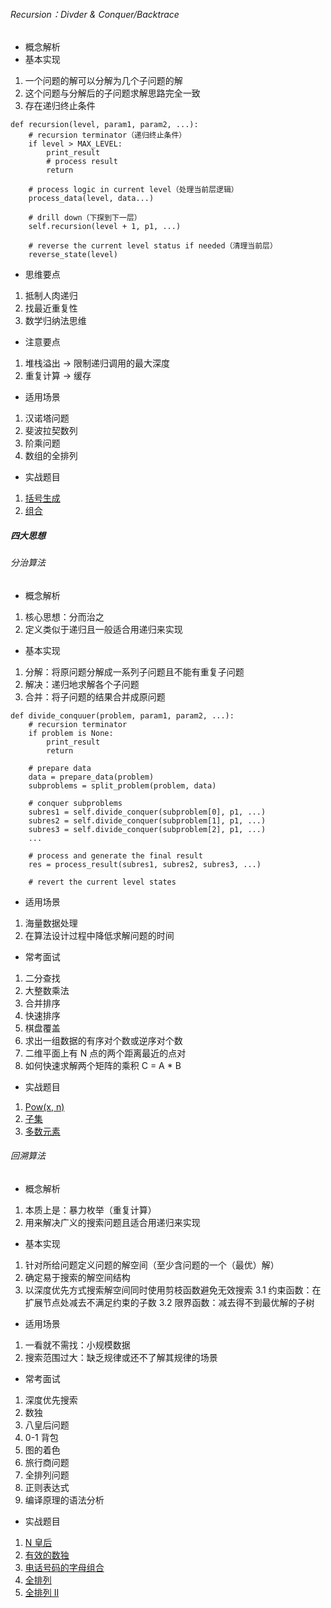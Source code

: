 ###### Recursion：Divder & Conquer/Backtrace
* 概念解析
* 基本实现
1. 一个问题的解可以分解为几个子问题的解
2. 这个问题与分解后的子问题求解思路完全一致
3. 存在递归终止条件
```
def recursion(level, param1, param2, ...):
    # recursion terminator（递归终止条件）
    if level > MAX_LEVEL:
        print_result
        # process result
        return
        
    # process logic in current level（处理当前层逻辑）
    process_data(level, data...)
    
    # drill down（下探到下一层）
    self.recursion(level + 1, p1, ...)
    
    # reverse the current level status if needed（清理当前层）
    reverse_state(level)
```
* 思维要点
1. 抵制人肉递归
2. 找最近重复性
3. 数学归纳法思维
* 注意要点
1. 堆栈溢出 -> 限制递归调用的最大深度
2. 重复计算 -> 缓存
* 适用场景
1. 汉诺塔问题
2. 斐波拉契数列
3. 阶乘问题
4. 数组的全排列
* 实战题目
1. [括号生成](https://leetcode-cn.com/problems/generate-parentheses/)
2. [组合](https://leetcode-cn.com/problems/combinations/)
##### 四大思想
###### 分治算法
* 概念解析
1. 核心思想：分而治之
2. 定义类似于递归且一般适合用递归来实现
* 基本实现
1. 分解：将原问题分解成一系列子问题且不能有重复子问题
2. 解决：递归地求解各个子问题
3. 合并：将子问题的结果合并成原问题
```
def divide_conquuer(problem, param1, param2, ...):
    # recursion terminator
    if problem is None:
        print_result
        return
        
    # prepare data
    data = prepare_data(problem)
    subproblems = split_problem(problem, data)
   
    # conquer subproblems
    subres1 = self.divide_conquer(subproblem[0], p1, ...)
    subres2 = self.divide_conquer(subproblem[1], p1, ...)
    subres3 = self.divide_conquer(subproblem[2], p1, ...)
    ...
    
    # process and generate the final result
    res = process_result(subres1, subres2, subres3, ...)
    
    # revert the current level states
```
* 适用场景
1. 海量数据处理
2. 在算法设计过程中降低求解问题的时间
* 常考面试
1. 二分查找
2. 大整数乘法
3. 合并排序
4. 快速排序
5. 棋盘覆盖
6. 求出一组数据的有序对个数或逆序对个数
7. 二维平面上有 N 点的两个距离最近的点对
8. 如何快速求解两个矩阵的乘积 C = A * B
* 实战题目
1. [Pow(x, n)](https://leetcode-cn.com/problems/powx-n/)
2. [子集](https://leetcode-cn.com/problems/subsets/)
3. [多数元素](https://leetcode-cn.com/problems/majority-element/)
###### 回溯算法
* 概念解析
1. 本质上是：暴力枚举（重复计算）
2. 用来解决广义的搜索问题且适合用递归来实现
* 基本实现
1. 针对所给问题定义问题的解空间（至少含问题的一个（最优）解）
2. 确定易于搜索的解空间结构
3. 以深度优先方式搜索解空间同时使用剪枝函数避免无效搜索
3.1 约束函数：在扩展节点处减去不满足约束的子数
3.2 限界函数：减去得不到最优解的子树
* 适用场景
1. 一看就不需找：小规模数据
2. 搜索范围过大：缺乏规律或还不了解其规律的场景
* 常考面试
1. 深度优先搜索
2. 数独
3. 八皇后问题
4. 0-1 背包
5. 图的着色
6. 旅行商问题
7. 全排列问题
8. 正则表达式
9. 编译原理的语法分析
* 实战题目
1. [N 皇后](https://leetcode-cn.com/problems/n-queens/)
2. [有效的数独](https://leetcode-cn.com/problems/valid-sudoku/)
3. [电话号码的字母组合](https://leetcode-cn.com/problems/letter-combinations-of-a-phone-number/)
4. [全排列](https://leetcode-cn.com/problems/permutations/)
5. [全排列 II](https://leetcode-cn.com/problems/permutations-ii/)